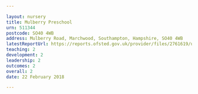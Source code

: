 ```yaml
---

layout: nursery
title: Mulberry Preschool
urn: 511344
postcode: SO40 4WB
address: Mulberry Road, Marchwood, Southampton, Hampshire, SO40 4WB
latestReportUrl: https://reports.ofsted.gov.uk/provider/files/2761619/urn/511344.pdf
teaching: 2
development: 2
leadership: 2
outcomes: 2
overall: 2
date: 22 February 2018

---
```

